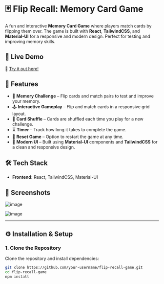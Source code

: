 # 🃏 Flip Recall: Memory Card Game  

A fun and interactive **Memory Card Game** where players match cards by flipping them over. The game is built with **React**, **TailwindCSS**, and **Material-UI** for a responsive and modern design. Perfect for testing and improving memory skills.  

## 🚀 Live Demo  
🔗 [Try it out here!](https://flip-recall.netlify.app/)  

## 📌 Features  
- 🧠 **Memory Challenge** – Flip cards and match pairs to test and improve your memory.  
- 🕹️ **Interactive Gameplay** – Flip and match cards in a responsive grid layout.  
- 🎯 **Card Shuffle** – Cards are shuffled each time you play for a new challenge.  
- ⏳ **Timer** – Track how long it takes to complete the game.  
- 🔄 **Reset Game** – Option to restart the game at any time.  
- 🎨 **Modern UI** – Built using **Material-UI** components and **TailwindCSS** for a clean and responsive design.  

## 🛠️ Tech Stack  
- **Frontend:** React, TailwindCSS, Material-UI  

## 📸 Screenshots  
![image](https://github.com/user-attachments/assets/f7e515cd-4295-4629-a415-23951e3cf4ff)

![image](https://github.com/user-attachments/assets/8f7abfda-31cc-4a4b-b158-f22e5b2fa84f)



---

## ⚙️ Installation & Setup  

### 1. Clone the Repository  
Clone the repository and install dependencies:
```bash
git clone https://github.com/your-username/flip-recall-game.git
cd flip-recall-game
npm install

